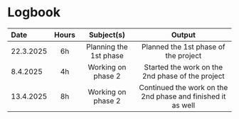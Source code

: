 # Logbook

| Date  | Hours | Subject(s) |  Output |
| :---  |     :---:      |     :---:      |     :---:      |
| 22.3.2025 | 6h | Planning the 1st phase  | Planned the 1st phase of the project |
| 8.4.2025 | 4h | Working on phase 2 | Started the work on the 2nd phase of the project |
| 13.4.2025 | 8h | Working on phase 2 | Continued the work on the 2nd phase and finished it as well |
